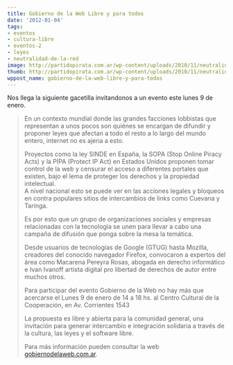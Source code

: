 ```yaml
---
title: Gobierno de la Web Libre y para todos
date: '2012-01-04'
tags:
- eventos
- cultura-libre
- eventos-2
- leyes
- neutralidad-de-la-red
image: http://partidopirata.com.ar/wp-content/uploads/2010/11/neutralidad-de-la-red.jpg
thumb: http://partidopirata.com.ar/wp-content/uploads/2010/11/neutralidad-de-la-red-150x150.jpg
wppost_name: gobierno-de-la-web-libre-y-para-todos
---
```


Nos llega la siguiente gacetilla invitandonos a un evento este lunes 9 de enero.



<blockquote>En un contexto mundial donde las grandes facciones lobbistas que representan a unos pocos son quiénes se encargan de difundir y proponer leyes que afectan a todo el resto a lo largo del mundo entero, internet no es ajena a esto. 

Proyectos como la ley SINDE en España, la SOPA (Stop Online Piracy Acts) y la PIPA (Protect IP Act) en Estados Unidos proponen tomar control de la web y censurar el acceso a diferentes portales que existen, bajo el lema de proteger los derechos y la propiedad intelectual.  
A nivel nacional esto se puede ver en las acciones legales y bloqueos en contra populares sitios de intercambios de links como Cuevana y Taringa.

Es por esto que un grupo de organizaciones sociales y empresas relacionadas con la tecnología se unen para llevar a cabo una campaña de difusión que ponga sobre la mesa la temática.

Desde usuarios de tecnologías de Google (GTUG) hasta Mozilla, creadores del conocido navegador Firefox, convocaron a expertos del área como Macarena Pereyra Rosas, abogada en derecho informático e Ivan Ivanoff artista digital pro libertad de derechos de autor entre muchos otros.

Para participar del evento Gobierno de la Web no hay más que acercarse el 
Lunes 9 de enero de 14 a 18 hs.
al Centro Cultural de la Cooperación, en Av. Corrientes 1543

La propuesta es libre y abierta para la comunidad general, una invitación para generar intercambio e integración solidaria a través de la cultura, las leyes y el software libre.

Para más información pueden consultar la web <a href="http://www.gobiernodelaweb.com.ar" target="_blank">gobiernodelaweb.com.ar</a>.</blockquote>


